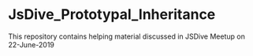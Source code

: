 # JsDive_Prototypal_Inheritance
This repository contains helping material discussed in JSDive Meetup on 22-June-2019

